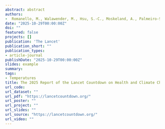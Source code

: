 ```yaml
---
abstract: abstract
authors:
-  Romanello, M., Walawender, M., Hsu, S.-C., Moskeland, A., Palmeiro-Silva, Y., Scamman, D., Smallcombe, J.W., Ballester, J., Basagaña, X., Ruiz-Cabrejos, J. et al.
date: "2025-10-29T00:00:00Z"
doi: ""
featured: false
projects: []
publication: 'The Lancet'
publication_short: ""
publication_types:
- article-journal
publishDate: "2025-10-29T00:00:00Z"
slides: example
summary: 
tags:
- Temperatures
title: The 2025 Report of the Lancet Countdown on Health and Climate Change.
url_code:
url_dataset: ""
url_pdf: "https://lancetcountdown.org/"
url_poster: ""
url_project: ""
url_slides: ""
url_source: "https://lancetcountdown.org/"
url_video: ""
---
```

